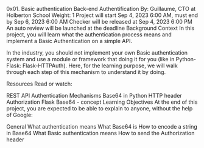 0x01. Basic authentication
Back-end
Authentification
 By: Guillaume, CTO at Holberton School
 Weight: 1
 Project will start Sep 4, 2023 6:00 AM, must end by Sep 6, 2023 6:00 AM
 Checker will be released at Sep 4, 2023 6:00 PM
 An auto review will be launched at the deadline
Background Context
In this project, you will learn what the authentication process means and implement a Basic Authentication on a simple API.

In the industry, you should not implement your own Basic authentication system and use a module or framework that doing it for you (like in Python-Flask: Flask-HTTPAuth). Here, for the learning purpose, we will walk through each step of this mechanism to understand it by doing.



Resources
Read or watch:

REST API Authentication Mechanisms
Base64 in Python
HTTP header Authorization
Flask
Base64 - concept
Learning Objectives
At the end of this project, you are expected to be able to explain to anyone, without the help of Google:

General
What authentication means
What Base64 is
How to encode a string in Base64
What Basic authentication means
How to send the Authorization header

